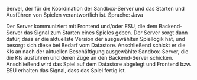 Server, der für die Koordination der Sandbox-Server und das Starten und Ausführen von Spielen verantwortlich ist.
Sprache: Java

Der Server kommuniziert mit Frontend und/oder ESU, die dem Backend-Server das Signal zum Starten eines Spieles geben. Der
Server sorgt dann dafür, dass er die aktuellste Version der ausgewählten Spiellogik hat, und besorgt sich diese bei Bedarf
vom Datastore. Anschließend schickt er die KIs an nach der aktuellen Beschäftigung ausgewählte Sandbox-Server, die die KIs
ausführen und deren Züge an den Backend-Server schicken. Anschließend wird das Spiel auf dem Datastore abgelegt und Frontend
bzw. ESU erhalten das Signal, dass das Spiel fertig ist.
